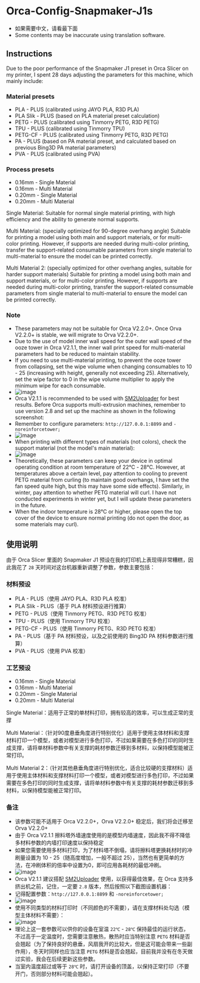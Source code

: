 # Orca-Config-Snapmaker-J1s
- 如果需要中文，请看最下面
- Some contents may be inaccurate using translation software.

## Instructions
Due to the poor performance of the Snapmaker J1 preset in Orca Slicer on my printer, I spent 28 days adjusting the parameters for this machine, which mainly include:

### Material presets
- PLA - PLUS (calibrated using JAYO PLA, R3D PLA)
- PLA Slik - PLUS (based on PLA material preset calculation)
- PETG - PLUS (calibrated using Tinmorry PETG, R3D PETG)
- TPU - PLUS (calibrated using Tinmorry TPU)
- PETG-CF - PLUS (calibrated using Tinmorry PETG, R3D PETG)
- PA - PLUS (based on PA material preset, and calculated based on previous Bing3D PA material parameters)
- PVA - PLUS (calibrated using PVA)

### Process presets
- 0.16mm - Single Material
- 0.16mm - Multi Material
- 0.20mm - Single Material
- 0.20mm - Multi Material

Single Material: Suitable for normal single material printing, with high efficiency and the ability to generate normal supports.

Multi Material: (specially optimized for 90-degree overhang angle) Suitable for printing a model using both main and support materials, or for multi-color printing. However, if supports are needed during multi-color printing, transfer the support-related consumable parameters from single material to multi-material to ensure the model can be printed correctly.

Multi Material 2: (specially optimized for other overhang angles, suitable for harder support materials) Suitable for printing a model using both main and support materials, or for multi-color printing. However, if supports are needed during multi-color printing, transfer the support-related consumable parameters from single material to multi-material to ensure the model can be printed correctly.

### Note
- These parameters may not be suitable for Orca V2.2.0+. Once Orva V2.2.0+ is stable, we will migrate to Orva V2.2.0+.
- Due to the use of model inner wall speed for the outer wall speed of the ooze tower in Orca V2.1.1, the inner wall print speed for multi-material parameters had to be reduced to maintain stability.
- If you need to use multi-material printing, to prevent the ooze tower from collapsing, set the wipe volume when changing consumables to 10 - 25 (increasing with height, generally not exceeding 25). Alternatively, set the wipe factor to 0 in the wipe volume multiplier to apply the minimum wipe for each consumable.
- ![image](https://github.com/user-attachments/assets/069a852a-4141-4968-9bd5-6c23eec8b397)
- Orca V2.1.1 is recommended to be used with [SM2Uploader](https://github.com/macdylan/sm2uploader/releases/tag/v2.8) for best results. Before Orca supports multi-extrusion machines, remember to use version 2.8 and set up the machine as shown in the following screenshot:
- Remember to configure parameters: `http://127.0.0.1:8899` and `-noreinforcetower;`
- ![image](https://github.com/user-attachments/assets/9462cf4b-7586-4cb4-9a5a-8a50dd7d4d38)
- When printing with different types of materials (not colors), check the support material (not the model's main material):
- ![image](https://github.com/user-attachments/assets/995dade4-bc5d-44a7-800c-a4f6fd0e4f57)
- Theoretically, these parameters can keep your device in optimal operating condition at room temperature of 22℃ - 28℃. However, at temperatures above a certain level, pay attention to cooling to prevent PETG material from curling (to maintain good overhangs, I have set the fan speed quite high, but this may have some side effects). Similarly, in winter, pay attention to whether PETG material will curl. I have not conducted experiments in winter yet, but I will update these parameters in the future.
- When the indoor temperature is 28℃ or higher, please open the top cover of the device to ensure normal printing (do not open the door, as some materials may curl).


## 使用说明
由于 Orca Slicer 里面的 Snapmaker J1 预设在我的打印机上表现得非常糟糕，因此我花了 `28` 天时间对这台机器重新调整了参数，参数主要包括：

### 材料预设
- PLA - PLUS（使用 JAYO PLA、R3D PLA 校准）
- PLA Slik - PLUS（基于 PLA 材料预设进行推算）
- PETG - PLUS（使用 Tinmorry PETG、R3D PETG 校准）
- TPU - PLUS（使用 Tinmorry TPU 校准）
- PETG-CF - PLUS（使用 Tinmorry PETG、R3D PETG 校准）
- PA - PLUS（基于 PA 材料预设，以及之前使用的 Bing3D PA 材料参数进行推算）
- PVA - PLUS（使用 PVA 校准）

### 工艺预设
- 0.16mm - Single Material
- 0.16mm - Multi Material
- 0.20mm - Single Material
- 0.20mm - Multi Material

Single Material：适用于正常的单材料打印，拥有较高的效率，可以生成正常的支撑

Multi Material：（针对90度悬垂角度进行特别优化）适用于使用主体材料和支撑材料打印一个模型，或者对模型进行多色打印，不过如果需要在多色打印的同时生成支撑，请将单材料参数中有关支撑的耗材参数迁移到多材料，以保持模型能被正常打印。

Multi Material 2：（针对其他悬垂角度进行特别优化，适合比较硬的支撑材料）适用于使用主体材料和支撑材料打印一个模型，或者对模型进行多色打印，不过如果需要在多色打印的同时生成支撑，请将单材料参数中有关支撑的耗材参数迁移到多材料，以保持模型能被正常打印。

### 备注
- 该参数可能不适用于 Orca V2.2.0+，Orva V2.2.0+ 稳定后，我们将会迁移至Orva V2.2.0+
- 由于 Orca V2.1.1 擦料塔外墙速度使用的是模型内墙速度，因此我不得不降低多材料参数的内墙打印速度以保持稳定
- 如果您需要使用多材料打印，为了材料塔不倒塌，请将擦料塔更换耗材时的冲刷量设置为 10 - 25（随高度增加，一般不超过 25），当然也有更简单的方法，在冲刷体积的倍率中设置为0，即可应用各耗材的最低冲刷。
- ![image](https://github.com/user-attachments/assets/069a852a-4141-4968-9bd5-6c23eec8b397)
- Orca V2.1.1 建议搭配 [SM2Uploader](https://github.com/macdylan/sm2uploader/releases/tag/v2.8) 使用，以获得最佳效果，在 Orca 支持多挤出机之前，记住，一定要 `2.8` 版本，然后按照以下截图设置机器：
- 记得配置参数：`http://127.0.0.1:8899` 和 `-noreinforcetower;`
- ![image](https://github.com/user-attachments/assets/9462cf4b-7586-4cb4-9a5a-8a50dd7d4d38)
- 使用不同类型的材料打印时（不同颜色的不需要），请在支撑材料处勾选（模型主体材料不需要）：
- ![image](https://github.com/user-attachments/assets/995dade4-bc5d-44a7-800c-a4f6fd0e4f57)
- 理论上这一套参数可以供你的设备在室温 `22℃` - `28℃` 保持最佳的运行状态，不过高于一定温度时，您需要注意散热，散热时应当特别注意 `PETG` 材料是否会翘起（为了保持良好的悬垂，风扇我开的比较大，但是这可能会带来一些副作用），冬天时同样也应当注意 `PETG` 材料是否会翘起，目前我并没有在冬天做过实验，我会在后续更新这些参数。
- 当室内温度超过或等于 `28℃` 时，请打开设备的顶盖，以保持正常打印（不要开门，否则部分材料可能会翘起）。
